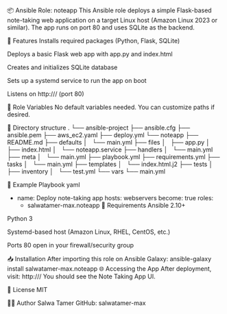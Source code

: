 📦 Ansible Role: noteapp
This Ansible role deploys a simple Flask-based note-taking web application on a target Linux host (Amazon Linux 2023 or similar). The app runs on port 80 and uses SQLite as the backend.

📁 Features
Installs required packages (Python, Flask, SQLite)

Deploys a basic Flask web app with app.py and index.html

Creates and initializes SQLite database

Sets up a systemd service to run the app on boot

Listens on http://<server-ip>/ (port 80)

🚀 Role Variables
No default variables needed. You can customize paths if desired.

📂 Directory structure
.
└── ansible-project
    ├── ansible.cfg
    ├── ansible.pem
    ├── aws_ec2.yaml
    ├── deploy.yml
    └── noteapp
        ├── README.md
        ├── defaults
        │   └── main.yml
        ├── files
        │   ├── app.py
        │   ├── index.html
        │   └── noteapp.service
        ├── handlers
        │   └── main.yml
        ├── meta
        │   └── main.yml
        ├── playbook.yml
        ├── requirements.yml
        ├── tasks
        │   └── main.yml
        ├── templates
        │   └── index.html.j2
        ├── tests
        │   ├── inventory
        │   └── test.yml
        └── vars
            └── main.yml


🧪 Example Playbook
yaml
- name: Deploy note-taking app
  hosts: webservers
  become: true
  roles:
    - salwatamer-max.noteapp
🔧 Requirements
Ansible 2.10+

Python 3

Systemd-based host (Amazon Linux, RHEL, CentOS, etc.)

Ports 80 open in your firewall/security group

📥 Installation
After importing this role on Ansible Galaxy:
ansible-galaxy install salwatamer-max.noteapp
🌐 Accessing the App
After deployment, visit:
http://<your-server-ip>/
You should see the Note Taking App UI.

📝 License
MIT

🙋‍♂️ Author
Salwa Tamer
GitHub: salwatamer-max
